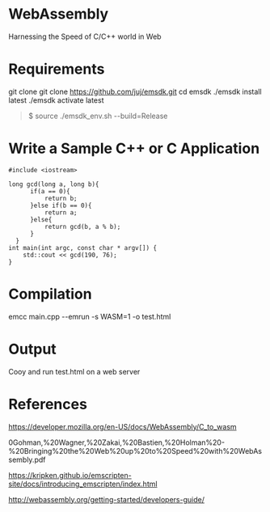 # WebAssembly
Harnessing the Speed of C/C++ world in Web

# Requirements

git clone git clone https://github.com/juj/emsdk.git
cd emsdk
./emsdk install latest
./emsdk activate latest

> $ source ./emsdk_env.sh --build=Release

# Write a Sample C++ or C Application

```
#include <iostream>

long gcd(long a, long b){
      if(a == 0){
          return b;
      }else if(b == 0){
          return a;
      }else{
          return gcd(b, a % b);
      }
  }
int main(int argc, const char * argv[]) {
    std::cout << gcd(190, 76);
}
```

# Compilation

emcc main.cpp --emrun -s WASM=1 -o test.html

# Output

Cooy and run test.html on a web server

# References

https://developer.mozilla.org/en-US/docs/WebAssembly/C_to_wasm

0Gohman,%20Wagner,%20Zakai,%20Bastien,%20Holman%20-%20Bringing%20the%20Web%20up%20to%20Speed%20with%20WebAssembly.pdf

https://kripken.github.io/emscripten-site/docs/introducing_emscripten/index.html

http://webassembly.org/getting-started/developers-guide/
